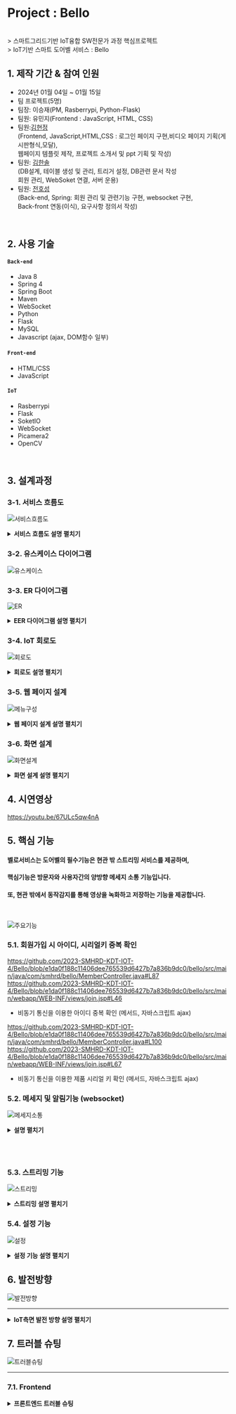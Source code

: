 # Project : Bello
<br>
> 스마트그리드기반 IoT융합 SW전문가 과정 핵심프로젝트 <br>
> IoT기반 스마트 도어벨 서비스 : Bello

</br>

## 1. 제작 기간 & 참여 인원
- 2024년 01월 04일 ~ 01월 15일
- 팀 프로젝트(5명)
- 팀장: 이승재(PM, Rasberrypi, Python-Flask)
- 팀원: 유민지(Frontend : JavaScript, HTML, CSS)
- 팀원:<a href="https://github.com/lamruth/portfolio">김현정</a><br>(Frontend, JavaScript,HTML,CSS : 로그인 페이지 구현,비디오 페이지 기획(게시판형식,모달),<br> 웹페이지 템플릿 제작, 프로젝트 소개서 및 ppt 기획 및 작성)
- 팀원: <a href="https://github.com/1SSoll2/HSKimPF">김한솔</a><br>(DB설계, 테이블 생성 및 관리, 트리거 설정, DB관련 문서 작성<br>
회원 관리, WebSoket 연결, 서버 운용)
- 팀원: <a href="https://github.com/hosungjoun">전호성</a><br>(Back-end, Spring: 회원 관리 및 관련기능 구현, websocket 구현,<br>
 Back-front 연동(이식), 요구사항 정의서 작성)
</br>

## 2. 사용 기술
#### `Back-end`
  - Java 8
  - Spring 4
  - Spring Boot
  - Maven
  - WebSocket
  - Python
  - Flask
  - MySQL
  - Javascript (ajax, DOM함수 일부)
#### `Front-end`
  - HTML/CSS
  - JavaScript
#### `IoT`
  - Rasberrypi
  - Flask
  - SoketIO
  - WebSocket
  - Picamera2
  - OpenCV

</br>

## 3. 설계과정

### 3-1. 서비스 흐름도

![서비스흐름도](https://github.com/2023-SMHRD-KDT-IOT-4/Bello/assets/152847551/a58e8a40-a25a-4a09-84be-6d3cc4fdd4ab)

<details>
  <summary><b>서비스 흐름도 설명 펼치기</b></summary>
	    
#### 사용자는 Bello기기의 시리얼키로 인증하여 서비스에 가입하고 DB에 정보를 저장 할 수 있다.
	    
#### 사용자는 Main페이지에서 회원정보를 수정하고 DB에 저장 할 수 있다.

#### 사용자는 Main페이지에서 방문자와 소통 할 수 있다.

#### 사용자는 Main페이지에서 Setting페이지로 접근하여 설정(벨소리, 음량)값을 변경하고 DB에 저장 할 수 있다.

#### 사용자는 Main페이지에서 Streaming을 클릭하여 스트리밍서버(Flask)에 접근 할 수 있다.

#### 방문자는 라즈베리파이에 연결된 LCD를 통해 사용자와 소통 할 수 있다.

</details>

### 3-2. 유스케이스 다이어그램

![유스케이스](https://github.com/2023-SMHRD-KDT-IOT-4/Bello/assets/152847551/75a1250d-3351-4504-a283-d0852edc94f4)

### 3-3. ER 다이어그램

![ER](https://github.com/2023-SMHRD-KDT-IOT-4/Bello/assets/152847551/1a55b668-e57e-4b7e-822d-f950fd0c8bcf)
<details>
  <summary><b>EER 다이어그램 설명 펼치기</b></summary>
    <div markdown="1">
      product_info에서 제품의 시리얼키인 doorbell_num을 확인 후 회원가입을 할 때
      Foreign Key 사용 시 회원 가입에 문제가 생겨서 Trigger를 사용하여 회원가입 시 입력한 정보를 doorbell_info에 자동으       로 입력되는 튜플이 생성되도록 함 (doorbell_num, user_id 나머지는 default값 지정)
      <br><br>
      user_info의 비밀번호는 MD5 함수를 사용하여 암호화 하였고 doorbell_num은 UUID함수를 사용하여 난수화된 상태의 키를         시리얼 키로 사용하였다.
    </div>
</details>

### 3-4. IoT 회로도

![회로도](https://github.com/2023-SMHRD-KDT-IOT-4/Bello/assets/152847551/a3692510-8051-48ee-a6d4-55a9673df24a)
<details>

  <summary><b>회로도 설명 펼치기</b></summary>
    
- 터치스크린(LCD): 라즈베리파이에 26Pin과 HDMI로 연결되어 있고, 방문자에게 사용자와의 소통을 제공한다.<br>
- V2카메라:        라즈베리파이에 12Pin으로 연결되어 있고 Picamera2 라이브러리를 사용해 스트리밍을 담당한다.<br>
- WEB CAM:        라즈베리파이에 USB로 연결되어 있고 OpenCV 라리브러리를 통해 영상 녹화를 담당한다.<br>
- 동작감지센서:    라즈베리파이에 GPIO Pin으로 연결되어 있고 전원은 UNO에서 공급한다. 동작 감지가 트리거되면 WEB CAM에서 녹화 로직이 작동한다.<br>
- UNO R3:         동작감지센서에 전원을 공급한다.<br>

</details>

### 3-5. 웹 페이지 설계
![메뉴구성](https://github.com/2023-SMHRD-KDT-IOT-4/Bello/assets/152847551/6ddfb345-8349-479c-950e-7bcf8b73832f)
<details>
  <summary><b>웹 페이지 설계 설명 펼치기</b></summary>
    <div>
      Bello의 홈페이지에서 회원가입 후 로그인하면 메인화면으로 이동하게 된다.<br>메인화면에서는 사용자의 집에서 사용하는 LCD 화면과 연동되는 기능들로 실시간으로 밖 상황을 확인할 수 있는 스트리밍, 벨의 소리크기와 벨 소리 선택 기능, 실시간으로 집에 방문하는 외부인과 소통할 수 있는 채팅 기능을 통해 LCD에 사용자가 입력한 문구를 띄우고 방문자는 LCD에서 방문 목적을 남겨서 시간과 메시지를 남길 수 있다.
    </div>
</details>

### 3-6. 화면 설계
![화면설계](https://github.com/2023-SMHRD-KDT-IOT-4/Bello/assets/152847551/1d14459d-cd5d-4077-b48f-a7cc6b7ab7b3)
<details>
  <summary><b>화면 설계 설명 펼치기</b></summary>
    <div markdown="1">
    화면 설계 시 사용자 편리성을 중점으로 두어 웹 앱사이즈(width 480px)페이지 구현<br>
    로그인 성공 시 메인 페이지로 이동 위해 버튼 구현<br>
    메인 페이지에서 버튼 클릭 시 각각 메시지,스트리밍,설정 페이지로 이동 위한 버튼 구현<br>
    채팅 구간(fieldset,legend태그) 및 알림 확인과 메시지 보내는 기능(form,submit태그)<br>
    사용자용 LCD페이지 상단 부분 버튼 구현(종 모양),연결여부 상태 확인창 및 전송메시지 버튼 구현<br>
    모든 버튼들은 사용자가 터치, 클릭 할 경우 hover기능<br>
    </div>
</details>

## 4. 시연영상
https://youtu.be/67ULc5qw4nA


## 5. 핵심 기능
#### 벨로서비스는 도어벨의 필수기능은 현관 밖 스트리밍 서비스를 제공하며,<br>
#### 핵심기능은 방문자와 사용자간의 양방향 메세지 소통 기능입니다.<br>
#### 또, 현관 밖에서 동작감지를 통해 영상을 녹화하고 저장하는 기능을 제공합니다.
<br>

![주요기능](https://github.com/2023-SMHRD-KDT-IOT-4/Bello/assets/152847551/b83188ae-034d-4960-8542-ec620523fe11)




### 5.1. 회원가입 시 아이디, 시리얼키 중복 확인
https://github.com/2023-SMHRD-KDT-IOT-4/Bello/blob/e1da0f188c11406dee765539d6427b7a836b9dc0/bello/src/main/java/com/smhrd/bello/MemberController.java#L87
https://github.com/2023-SMHRD-KDT-IOT-4/Bello/blob/e1da0f188c11406dee765539d6427b7a836b9dc0/bello/src/main/webapp/WEB-INF/views/join.jsp#L46

 - 비동기 통신을 이용한 아이디 중복 확인 (메서드, 자바스크립트 ajax)

https://github.com/2023-SMHRD-KDT-IOT-4/Bello/blob/e1da0f188c11406dee765539d6427b7a836b9dc0/bello/src/main/java/com/smhrd/bello/MemberController.java#L100
https://github.com/2023-SMHRD-KDT-IOT-4/Bello/blob/e1da0f188c11406dee765539d6427b7a836b9dc0/bello/src/main/webapp/WEB-INF/views/join.jsp#L67

 - 비동기 통신을 이용한 제품 시리얼 키 확인 (메서드, 자바스크립트 ajax)

### 5.2. 메세지 및 알림기능 (websocket)
![메세지소통](https://github.com/2023-SMHRD-KDT-IOT-4/Bello/assets/152847551/0b865a77-7dea-4a72-8e8f-7dd59abc5b05)
<details>
  <summary><b>설명 펼치기</b></summary>
    <div markdown="1">

#### 웹소켓 컨트롤러 <br><br>

  - ChatWebSocketHandler 클래스:<br>
    Spring에서 기본 제공되는 TextWebSocketHandler를 확장(상속)하여 웹소켓 메시지를 처리하는 핸들러.<br>
      *cf) TextWebSocketHandler는 Spring Framework에서 제공하는 추상 클래스로, 텍스트 기반의 WebSocket 통신을 처리하는데 필요한 메서드들을 제공.<br> 
    ChatWebSocketHandler의 handleTextMessage 메서드는 클라이언트로부터 텍스트 메시지를 수신하면 호출되며, 수신한 메시지를 그대로 클라이언트에게 반환한다.<br><br>

#### 웹소켓 관련 config 클래스: <br><br>   
  - WsConfig 클래스:<br>
    Spring 웹 소켓을 활용하여 WebSocket 기능을 설정하는 클래스.<br>
    @EnableWebSocket 어노테이션을 통해 Spring의 WebSocket 지원을 활성화하고,  WebSocketConfigurer 인터페이스를 구현하여 WebSocket 핸들러를 등록한다.<br><br>

#### WebSocket 핸들러 등록 (== 위 두 클래스의 실질적인 양방향 연결 수행 과정): <br><br>
   
   - LCD page(방문객 페이지 (벨로 기기에 출력되는 페이지))측 연결<br>
    "/chat-ws" 경로로 들어오는 WebSocket 연결에 대해 ChatWebSocketHandler를 등록.<br>
    클라이언트가 메시지를 전송하면 해당 핸들러가 메시지를 처리하고, 결과를 다시 클라이언트에게 보냄.<br><br>

   - Main page(관리자 메인 페이지 (웹앱 컨트롤센터 페이지))측 연결 <br>
    "/main" 경로로 들어오는 WebSocket 연결을 처리할 핸들러를 chatWebSocketHandler로 정의하였으며 @Bean 어노테이션을 사용하여 ChatWebSocketHandler의 빈을 생성하고 있다. 해당 핸들러는 registerWebSocketHandlers 메서드에서 "/main" 경로로 들어오는 WebSocket 연결에 대해 ChatWebSocketHandler를 등록한다.<br><br>

#### Main, LCD page 웹페이지에서 WebSocket을 사용(구현)하는 JS코드 설명 <br><br>

   - WebSocket 초기화:<br>
    $(document).ready(function () { ... }); >>>> 웹페이지가 렌더링되면 실행되는 함수로 WebSocket을 초기화하고 이벤트핸들러를 등록.<br>
    socket = new WebSocket($('#serverUrl').val()); >>>> 페이지에서 설정한 서버의 URL을 이용하여 WebSocket 객체를 생성합니다.<br><br>

   - WebSocket 이벤트핸들링:<br><br>
    open 이벤트 핸들러     >>>> WebSocket 연결이 열리면 실행되는 코드입니다. 콘솔에 연결이 열리면 'Connected.'라는 메시지를 서버로 전송.<br>
    message 이벤트 핸들러  >>>> 서버로부터 메시지를 받으면 실행되는 코드.<br>
                               콘솔에 메시지를 출력하고, displayMessage 함수를 호출하여 받은 메시지를 페이지에 표시.<br>
    close 이벤트 핸들러    >>>> WebSocket 연결이 닫히면 콘솔에 메시지를 출력하는 코드.<br>
    error 이벤트 핸들러    >>>> WebSocket 에러가 발생하면 콘솔에 메시지를 출력하는 코드.<br><br>

   - 버튼 클릭 이벤트 핸들링 (기능은 있지만 HTML에서 hidden속성 적용하여 일반적 상황에서 사용불가):<br>
    Exit 버튼 >>>> 클릭 시 WebSocket 연결을 종료합니다.<br>
    Send 버튼 >>>> 클릭 시 입력된 메시지를 서버로 전송하며, 입력 창을 초기화합니다.<br><br>
    - displayMessage 함수 (== HTML 버튼과 연결하여 실질적으로 메시지 send하는 함수):<br>
    jQuery를 사용하여 #chatMessageArea라는 HTML 요소를 선택하고, 해당 요소에 P태그로 감싼 새로운 메시지를 추가함.<br>
     결과적으로 함수 호출을 통해 받은 메시지가 페이지에 동적으로 표시됨.<br><br>

                                                                                              > written by 전호성 
    
    
  
</details><br><br><br>

### 5.3. 스트리밍 기능

![스트리밍](https://github.com/2023-SMHRD-KDT-IOT-4/Bello/assets/152847551/6cb6870c-be06-4d98-92a0-d6fc493f95d9)


<details>
  <summary><b>스트리밍 설명 펼치기</b></summary>

- Main페이지에서 STREAMING버튼을 클릭하면 Streaming page로 redirect된다.<br>
- Python-Flask, SocketIO에서 웹 요청을 처리하고 WebSocket연결을 관리한다.<br>
- AudioStream Class:
    - PyAudio를 사용하여 오디오 입력을 캡쳐한다.
    - read_audio Method는 계속해서 오디오 데이터를 생성한다.
- StreamingOutput Class:
    - io.BufferedIOBase를 상속받아 버퍼에 프레임을 씌운다.
- StreamingHandler Class:
    - server.BaseHTTPRequestHandler를 상속받아 주소를 재사용하고 스레드를 데몬으로 실행한다.
- 메인 로직:
    - __main__ 블록에서 Picamera2를 초기화하고 스트리밍을 위한 설정을 구성한다.
    - 서버를 시작하고, 오디오 스트리밍을 위한 스레드를 시작하고, Flask-SocketIO를 사용하여 웹서버를 실행한다.
    - 마지막으로, 프로그램이 종료될때, 리소스를 정리하고 스레드를 종료한다.
    
</details>

### 5.4. 설정 기능
![설정](https://github.com/2023-SMHRD-KDT-IOT-4/Bello/assets/152847551/eed80171-fd8f-462c-b5f4-a846acde7b3f)
<details>

  <summary><b>설정 기능 설명 펼치기</b></summary>


- 라즈베리파이에서 Python-Flask서버를 통해 설정값을 DB에 저장한다.<br>

- 볼륨 바 조정를 조정하여 변경하기를 누르면 해당 정수값이 DB에 UPDATE되고 LCD페이지에 해당 값을 SELECT하여 alsaaudio라이브러리를 통해 라즈베리파이에 반영된다.<br>

- 벨소리를 지정하여 변경하기를 누르면 해당 음악파일의 경로가 DB에 UPDATE되고 LCD페이지에 해당 파일을 SELECT하여 반영된다.<br>

</details>

## 6. 발전방향
![발전방향](https://github.com/2023-SMHRD-KDT-IOT-4/Bello/assets/152847551/d3517f22-aeac-46d4-b8f1-1acfe6399939)
<hr>
<details>
  <summary><b>IoT측면 발전 방향 설명 펼치기</b></summary>

- 메인페이지로 부터 라즈베리파이에서 실행되는 서버로 접근할 때 쿼리스트링으로 user_id를 받아오는데, 아이디가 URL에 노출됨. <br>
    - 아이디를 넘겨받는 방식을 POST방식으로 받거나 암호화해서 넘겨받고 Flask에서 해당값을 확인하는 과정이 필요할 것으로 사료됨. <br>
- 스트리밍페이지를 유저별로 생성하여 실행되는 로직 필요.<br>
- 현재 스트리밍페이지의 URL은 라즈베리파이의 내부아이피를 노출시키므로 Reverse Proxy를 사용하거나, 무작위 값으로 바인딩 하는 등의 로직이 필요함.<br>
- 동작감지의 예민도를 조정하여 실사용에 적합한 조정값을 찾는 과정 필요.

</details>



## 7. 트러블 슈팅
![트러블슈팅](https://github.com/2023-SMHRD-KDT-IOT-4/Bello/assets/152847551/49870111-fc74-471a-9cfb-1d0311092092)
<hr>

### 7.1. Frontend
<details>
  <summary><b>프론트엔드 트러블 슈팅</b></summary>
    <div markdown="1">
   <h3>1. CSS 적용</h3>
   1) 프론트는 vsCode에서 개발을 진행하여 작성한 코드를 팀원들이 사용하는 Spring에 넣어 실행하니 <br>
       실제 웹페이지에서 적용되지 않음<br>
   2) 경로가 잘 못 되어있는 줄 알고 경로를 다시 지정하였지만 적용되지 않음<br>
   3) 찾아보니 브라우저에 캐시가 남아있기 때문이라는 걸 발견 이후 남아있는 캐시를 모두 지우고 새로고침했더니 수정된       CSS 웹 페이지에 적용됨
   <br>
   <h3>2. 라즈베리파이와의 연동 오류</h3>
   1) 비디오 페이지 목록(form태그) 클릭 시 팝업창으로 동영상이 열리도록(modal) 구현함
	 <details>
  <summary><b>비디오페이지 구현 설명 펼치기</b></summary>
     |![video](https://github.com/2023-SMHRD-KDT-IOT-4/Bello/assets/152847569/881a96bc-d856-4ea0-bf50-c8b40043a81a)
	     <summary><b>모달연결 부분 코드 펼치기</b></summary>
	    ![모달연결](https://github.com/2023-SMHRD-KDT-IOT-4/Bello/assets/152847569/bff2dcb9-a22c-44fa-b2bd-4037967a4ac2)
	     <summary><b>모달 팝업 부분 코드 펼치기</b></summary>
	    ![비디오재생모달](https://github.com/2023-SMHRD-KDT-IOT-4/Bello/assets/152847569/ecb3136f-ca1b-4c0a-a9a8-8175c06deab4)
   2) 실제 적용 시 서버값을 불러오지 못해 저장된 동영상파일을 읽어오지 못하는 문제점 발생
      	   
   3) 시간적 한계로 해결하지 못하고 모달 기능 사용 X,  페이지 형태로만 사용하게 됨 <br>

   
    </div>
</details>

### 7.2. Backend

  

<details>
  <summary><b>백엔드 트러블슈팅</b></summary>
    <div markdown="1">
      - 당초 개발환경을 통일하기 위해 Visual Studio를 사용하여 환경을 구축<br>
      - Maven 방법으로 만들기 위하여 Eclipse를 사용하여 다시 구축 (회원관리 구현)<br>
      - 알림을 받아오는 핵심 기능을 구현하기 위하여 다시 Spring으로 환경을 구축 <br>
	(비동기 통신 사용 필요성 체감, 비동기 통신 사용 가능하게 되어 추가기능인 시리얼키, 아이디 중복 검사 기능 구현) <br>
      - Spring 환경을 구축 후에도 알림을 받아올 방법을 고심하면서 Boot를 연동해서 시도<br>
     (배우지 못했던 부분이라 톰캣 서버가 자주 망가짐)<br>
      - WebSoket이라는 방법을 통하여 구현<br><br>
      - 개발 시작시 필요한 도구와 목표를 100% 이해하지 못하여 환경을 구축하는 데에 시간을 크게 할애하여 기능을 더 구현하지 못한 부분에 대해서 아쉽게 생각한다.
    </div>
</details>

### 7.3. IoT

<details>
  <summary><b>IoT 트러블슈팅</b></summary>

- 교육과정 커리큘럼상 라즈베리파이를 배우기 이전에 프로젝트에서 라즈베리파이를 활용하게되었다.
  라즈베리파이에 대한 지식이 전무하다보니 OS설정이나 Linux명령어, Python코딩법 등의 정보를 책이나 구글링으로
  익히는데 시간이 오래걸렸다.
  <br>
- 기초를 어느정도 잡고나서는 프로젝트에 적합한 활용법을 알아내는 것도 난관이었는데, RasbianOS가 업데이트 되면서
  구글링해서 얻은 스트리밍에 대한 코드들이 현 OS버전에서는 작동하지 않는 문제가 발생되었다.
  - 대중적인 라이브러리(OpenCV, Picamera)들은 스트리밍을 실행시키는데 실패하고 현 OS버전에서 새로이 제공하는 Picamera2라이브러리를 활용해서 스트리밍을 성공시켰다.
  - picamera2는 이번 RasbianOS에서 제공하는 새로운 카메라 라이브러리인데 https://github.com/raspberrypi/picamera2/blob/main/examples/mjpeg_server.py 에서 소스코드를 얻어 몇가지 로직을 추가하였다.
  <br>
- 스트리밍을 성공시킨 후 동작감지-영상녹화 로직을 추가시키려 했는데 스트리밍 로직과 충돌이 일어나며 두 기능중 하나만 작동하는 상황이 발생하였다.
  - 처음엔, streaming.py 내에서 녹화(OpenCV)와 스트리밍(Picamera2)의 라이브러리를 구분해서 로직을 수정했는데, 이 방법 역시 카메라 모듈의 충돌문제를 해결하지 못하였다.
  - 마지막으로, 두가지 로직을 아예 다른 Py파일로 나누고 실행환경도 나누어 주니 카메라 모듈이 충돌하지 않게 되었다.
  - 결과적으로, 스트리밍은 Streaming.py에서 Picamera2라이브러리로 전역에서 실행시키는 형태가 되었다.
  - 동작감지-녹화는 capture_video.py에서 OpenCV라이브러리로 가상환경에서 실행시키는 형태가 되었다.

</details>

## 8. 회고 / 느낀점

<details>
 <summary><b>프론트엔드 회고</b></summary>
       <div markdown="1">
    <div>-프론트는 처음 개발 목표였던 메뉴에서 메세지를 페이지와 비디오목록을 볼 수 있는 페이지를 따로 코딩하였으나 <br> 
       프로젝트 시간이 부족하여 기능은 실제로 구현되지 않아 최종결과물에서는 빠지게 되었습니다. 이를 통해 팀원간 소통이 얼마나 중요한지도 알게되었습니다.</div>
</details>

<details>
  <summary><b>백엔드 회고</b></summary>
  <p style="font-size: 1.2em;">초기 구상 당시 동기 통신으로만 벨로의 기능을 전부 구현 할 수 있다고 판단하고 개발을 시작하였습니다.
  또한, 기존에 주로 사용하던 이클립스에서 벗어나 새로운 개발 <b>Tool</b>인 Visual Studio를 사용해 개발을 진행하고자 하였습니다.</p>
  
  <p style="font-size: 1.2em;">그러나 기존 수업시간에 MVC패턴을 이클립스로만 연습해 보았기에 라이브러리 셋팅 등에서 어려움을 겪고 다시 익숙한 이클립스에서 Maven MVC 프로젝트를 구축하고자 하였습니다.
  Maven MVC로 기본적인 회원가입 틀과 로그인 기능은 구현하였지만, 아이디와 시리얼키<sup>1</sup> 중복 검사 기능을 웹페이지를 이동하지 않고 alert 기능만을 사용하여 구현하고자 하였습니다.</p>
  
  <p style="font-size: 1.2em;"><sup>1</sup> 벨로의 기본적인 보안 및 사용자의 기기를 좀 더 편리하게 관리하기 위해 구상한 시리얼키 (기기당 고유한 20자 정도의 랜덤 문자열)</p>

  <p style="font-size: 1.2em;">동기 통신으로는 해당 기능의 구현이 어렵다는 것을 인지한 후 보다 동기통신을 구현하기 편하고 참조할 예제들이 많은 <b>Spring</b>으로 다시 개발 <b>Tool</b>을 변경하게 되었습니다.
  <b>Spring</b> 기반 해당 중복 기능의 예제들을 검색하며 ajax로 간단하게 구현할 수 있다는 것도 이 때 인지할 수 있었습니다.</p>
  
  <p style="font-size: 1.2em;">결국 성공적으로 비동기 통신으로 해당 기능을 추가하였지만, 생각보다 초기 개발 환경의 설정에 시간이 많이 소요되었다고 생각합니다.</p>
  
  <p style="font-size: 1.2em;">그러나 그 과정에서 <b>VS</b>, <b>eclipse</b>, <b>spring (3,4)</b>, <b>spring boot</b> 등 여러 개발 환경의 장단점과 차이점에 대해 인지 할 수 있었습니다.
  이번 프로젝트를 통해 개발환경 초기 선택의 중요성을 몸소 깨달았기 때문에, 추후 프로젝트에서는 목표한 기능을 철저히 세분화하고 이에 따라 개발환경 선택또한 좀 더 신중하게 진행하면 더욱 효율적인 프로젝트를 진행할 수 있을 것이라 생각합니다.</p>
</details>

<details>

  <summary><b>IoT 회고</b></summary>

- 라즈베리파이를 독학으로 배우는 과정이 순탄하지는 않았지만(OS포멧을 10번넘게...) 하나 하나 배우고 어느 기점을 넘기고서 부터는 즐겁게 할 수 있었다.
- 라이브러리에 대한 소스코드를 얻고 활용하는 법을 알게되니 어떤 모듈을 사용하더라도 실행시킬수 있는 자신감이 생겼다.
- Python코딩을 기초문법 정도만 배우고 시작해 Python에 대한 이해도가 낮았는데, 서버를 운용하고 로직을 추가, 분리, 수정하는 과정을 거치고나니 Python에 대한 이해도가 어느정도 높아졌다.

</details>
